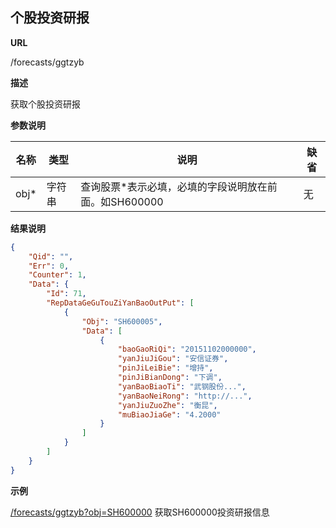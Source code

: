 
## 个股投资研报

**URL**

/forecasts/ggtzyb

**描述**

获取个股投资研报

**参数说明**


|名称|类型|说明|缺省|
| -------- | -------- | -------- | -------- |
|obj\*|字符串|查询股票\*表示必填，必填的字段说明放在前面。如SH600000|无|


**结果说明**

```json
{
    "Qid": "",
    "Err": 0,
    "Counter": 1,
    "Data": {
        "Id": 71,
        "RepDataGeGuTouZiYanBaoOutPut": [
            {
                "Obj": "SH600005",
                "Data": [
                    {
                        "baoGaoRiQi": "20151102000000",                      // 报告日期
                        "yanJiuJiGou": "安信证券",                           // 研究机构
                        "pinJiLeiBie": "增持",                               // 评级类别
                        "pinJiBianDong": "下调",                             // 评级变动
                        "yanBaoBiaoTi": "武钢股份...",                       // 研报标题
                        "yanBaoNeiRong": "http://...",                       // 研报内容
                        "yanJiuZuoZhe": "衡昆",                              // 研究作者
                        "muBiaoJiaGe": "4.2000"                              // 目标价格
                    }
                ]
            }
        ]
    }
}
```

**示例**

[/forecasts/ggtzyb?obj=SH600000]($APIHOST$/forecasts/ggtzyb?obj=SH600000)
获取SH600000投资研报信息

